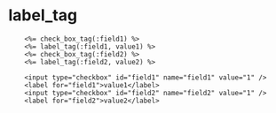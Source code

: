# label_tag

        <%= check_box_tag(:field1) %>
        <%= label_tag(:field1, value1) %>
        <%= check_box_tag(:field2) %>
        <%= label_tag(:field2, value2) %>

        <input type="checkbox" id="field1" name="field1" value="1" />
        <label for="field1">value1</label>
        <input type="checkbox" id="field2" name="field2" value="1" />
        <label for="field2">value2</label>
